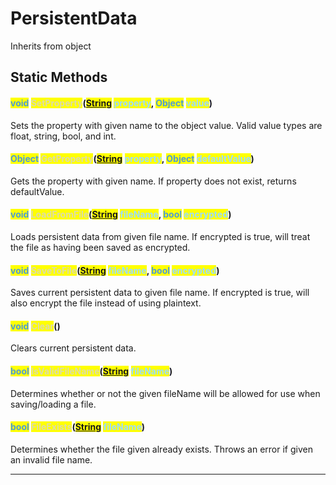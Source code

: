 # PersistentData
Inherits from object
## Static Methods
#### <mark style="color:#509cd4;">void</mark> <mark style="color:#dcdcaa;">SetProperty</mark>(<mark style="color:#509cd4;">[String](../static/String.md)</mark> <mark style="color:#9cdcfe;">property</mark>, <mark style="color:#509cd4;">Object</mark> <mark style="color:#9cdcfe;">value</mark>)
Sets the property with given name to the object value. Valid value types are float, string, bool, and int.
#### <mark style="color:#509cd4;">Object</mark> <mark style="color:#dcdcaa;">GetProperty</mark>(<mark style="color:#509cd4;">[String](../static/String.md)</mark> <mark style="color:#9cdcfe;">property</mark>, <mark style="color:#509cd4;">Object</mark> <mark style="color:#9cdcfe;">defaultValue</mark>)
Gets the property with given name. If property does not exist, returns defaultValue.
#### <mark style="color:#509cd4;">void</mark> <mark style="color:#dcdcaa;">LoadFromFile</mark>(<mark style="color:#509cd4;">[String](../static/String.md)</mark> <mark style="color:#9cdcfe;">fileName</mark>, <mark style="color:#509cd4;">bool</mark> <mark style="color:#9cdcfe;">encrypted</mark>)
Loads persistent data from given file name. If encrypted is true, will treat the file as having been saved as encrypted.
#### <mark style="color:#509cd4;">void</mark> <mark style="color:#dcdcaa;">SaveToFile</mark>(<mark style="color:#509cd4;">[String](../static/String.md)</mark> <mark style="color:#9cdcfe;">fileName</mark>, <mark style="color:#509cd4;">bool</mark> <mark style="color:#9cdcfe;">encrypted</mark>)
Saves current persistent data to given file name. If encrypted is true, will also encrypt the file instead of using plaintext.
#### <mark style="color:#509cd4;">void</mark> <mark style="color:#dcdcaa;">Clear</mark>()
Clears current persistent data.
#### <mark style="color:#509cd4;">bool</mark> <mark style="color:#dcdcaa;">IsValidFileName</mark>(<mark style="color:#509cd4;">[String](../static/String.md)</mark> <mark style="color:#9cdcfe;">fileName</mark>)
Determines whether or not the given fileName will be allowed for use when saving/loading a file.
#### <mark style="color:#509cd4;">bool</mark> <mark style="color:#dcdcaa;">FileExists</mark>(<mark style="color:#509cd4;">[String](../static/String.md)</mark> <mark style="color:#9cdcfe;">fileName</mark>)
Determines whether the file given already exists. Throws an error if given an invalid file name.

---

